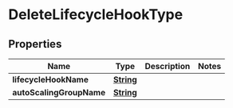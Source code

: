 

# DeleteLifecycleHookType


## Properties

| Name | Type | Description | Notes |
|------------ | ------------- | ------------- | -------------|
|**lifecycleHookName** | [**String**](String.md) |  |  |
|**autoScalingGroupName** | [**String**](String.md) |  |  |



